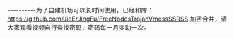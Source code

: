 ----------为了自建机场可以长时间使用，已经和库：https://github.com/JieErJingFu/FreeNodesTrojanVmessSSRSS 加密合并，请大家观看视频自行查找密码，密码每一月变动一次。
